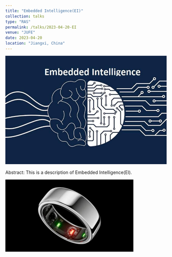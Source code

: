 ```yaml
---
title: "Embedded Intelligence(EI)"
collection: talks
type: "RAS"
permalink: /talks/2023-04-20-EI
venue: "JUFE"
date: 2023-04-20
location: "Jiangxi, China"
---
```


<img src="/images/EI.jpg" alt="EI" title="EI" width="800" >  

Abstract: This is a description of Embedded Intelligence(EI).  

<img src="/images/Galaxy Ring.jpg" alt="Galaxy Ring" title="Galaxy Ring" width="400" >  



